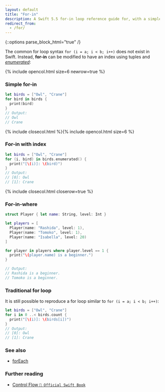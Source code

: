 ```yaml
---
layout: default
title: "For-in"
description: A Swift 5.5 for-in loop reference guide for, with a simple example and an example with an index.
redirect_from:
  - /for/
---
```

{::options parse_block_html="true" /}

The common for loop syntax `for (i = a; i < b; i++)` does not exist in Swift. Instead, **for-in** can be modified to have an index using tuples and _[enumerated](https://developer.apple.com/documentation/swift/array/1687832-enumerated)_:

{% include opencol.html size=6 newrow=true %}

### Simple for-in

```swift
let birds = ["Owl", "Crane"]
for bird in birds {
  print(bird)
}
// Output:
// Owl
// Crane
```

{% include closecol.html %}{% include opencol.html size=6 %}

### For-in with index

```swift
let birds = ["Owl", "Crane"]
for (i, bird) in birds.enumerated() {
  print("[\(i)]: \(bird)")
}
// Output:
// [0]: Owl
// [1]: Crane
```

{% include closecol.html closerow=true %}

### For-in-where

```swift
struct Player { let name: String, level: Int }

let players = [
  Player(name: "Rashida", level: 1),
  Player(name: "Tomoko", level: 1),
  Player(name: "Isabella", level: 20)
]

for player in players where player.level == 1 {
  print("\(player.name) is a beginner.")
}

// Output:
// Rashida is a beginner.
// Tomoko is a beginner.
```

### Traditional for loop

It is still possible to reproduce a for loop similar to `for (i = a; i < b; i++)`:

```swift
let birds = ["Owl", "Crane"]
for i in 0 ..< birds.count {
  print("[\(i)]: \(birds[i])")
}
// Output:
// [0]: Owl
// [1]: Crane
```

### See also

* [forEach](/foreach)

### Further reading

* [Control Flow `📖 Official Swift Book`](https://docs.swift.org/swift-book/LanguageGuide/ControlFlow.html)
